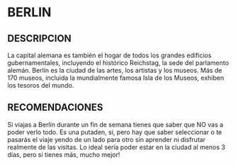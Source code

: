 # BERLIN

## DESCRIPCION
La capital alemana es también el hogar de todos los grandes edificios gubernamentales, incluyendo el histórico Reichstag, la sede del parlamento alemán. Berlín es la ciudad de las artes, los artistas y los museos. Más de 170 museos, incluida la mundialmente famosa Isla de los Museos, exhiben los tesoros del mundo.

## RECOMENDACIONES
Si viajas a Berlín durante un fin de semana tienes que saber que NO vas a poder verlo todo. Es una putaden, si, pero hay que saber seleccionar o te pasarás el viaje yendo de un lado para otro sin aprender ni disfrutar realmente de las visitas. Lo ideal sería poder estar en la ciudad al menos 3 días, pero si tienes más, mucho mejor!


